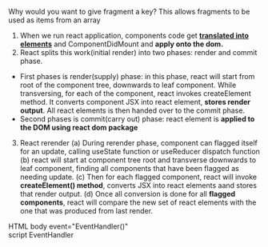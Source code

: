 
Why would you want to give fragment a key?
This allows fragments to be used as items from an array

1. When we run react application, components code get <u>**translated into elements**</u> and ComponentDidMount and **apply onto the dom.**
2. React splits this work(initial render) into two phases: render and commit phase.
- First phases is render(supply) phase: in this phase, react will start from root of the component tree, downwards to leaf component. While transversing, for each of the component, react invokes createElement method. It converts component JSX into react element, **stores render output**. All react elements is then handed over to the commit phase.
- Second phases is commit(carry out) phase: react element is **applied to the DOM using react dom package**
3. React rerender
(a) During rerender phase, component can flagged itself for an update, calling useState function or useReducer dispatch function
(b) react will start at component tree root and transverse downwards to leaf component, finding all components that have been flagged as needing update.
(c) Then for each flagged component, react will invoke **createElement() method**, converts JSX into react elements aand stores that render output.
(d) Once all conversion is done for all **flagged components**, react will compare the new set of react elements with the one that was produced from last render.


HTML body event="EventHandler()"  <br/>
script EventHandler
